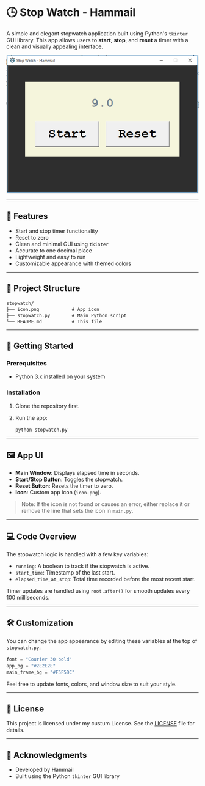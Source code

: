 # 🕒 Stop Watch - Hammail

A simple and elegant stopwatch application built using Python's `tkinter` GUI library. This app allows users to **start**, **stop**, and **reset** a timer with a clean and visually appealing interface.

![screenshot](screenshot.png) <!-- Replace with actual screenshot if you add one -->

---

## 🔧 Features

- Start and stop timer functionality
- Reset to zero
- Clean and minimal GUI using `tkinter`
- Accurate to one decimal place
- Lightweight and easy to run
- Customizable appearance with themed colors

---

## 📁 Project Structure

```
stopwatch/
├── icon.png            # App icon
├── stopwatch.py        # Main Python script
└── README.md           # This file
```

---

## 🚀 Getting Started

### Prerequisites

- Python 3.x installed on your system

### Installation

1. Clone the repository first.
  

2. Run the app:
   ```bash
   python stopwatch.py
   ```

---

## 🖼️ App UI

- **Main Window**: Displays elapsed time in seconds.
- **Start/Stop Button**: Toggles the stopwatch.
- **Reset Button**: Resets the timer to zero.
- **Icon**: Custom app icon (`icon.png`).

> Note: If the icon is not found or causes an error, either replace it or remove the line that sets the icon in `main.py`.

---

## 💻 Code Overview

The stopwatch logic is handled with a few key variables:

- `running`: A boolean to track if the stopwatch is active.
- `start_time`: Timestamp of the last start.
- `elapsed_time_at_stop`: Total time recorded before the most recent start.

Timer updates are handled using `root.after()` for smooth updates every 100 milliseconds.

---

## 🛠 Customization

You can change the app appearance by editing these variables at the top of `stopwatch.py`:

```python
font = "Courier 30 bold"
app_bg = "#2E2E2E"
main_frame_bg = "#F5F5DC"
```

Feel free to update fonts, colors, and window size to suit your style.

---

## 📃 License

This project is licensed under my custum License. See the [LICENSE](License.txt) file for details.

---

## 🙌 Acknowledgments

- Developed by Hammail
- Built using the Python `tkinter` GUI library
